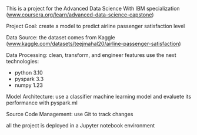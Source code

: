 This is a project for the Advanced Data Science With IBM specialization
(www.coursera.org/learn/advanced-data-science-capstone)



 Project Goal: create a model to predict airline passenger satisfaction level

 Data Source: the dataset comes from Kaggle 
 (www.kaggle.com/datasets/teejmahal20/airline-passenger-satisfaction)

 Data Processing: clean, transform, and engineer features use the next technologies:
  - python 3.10
  - pyspark 3.3
  - numpy 1.23

Model Architecture: use a classifier machine learning model and evaluete its performance with pyspark.ml

Source Code Management: use Git to track changes

all the project is deployed in a Jupyter notebook environment